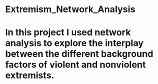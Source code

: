# Extremism_Network_Analysis


# In this project I used network analysis to explore the interplay between the different background factors of violent and nonviolent extremists.
